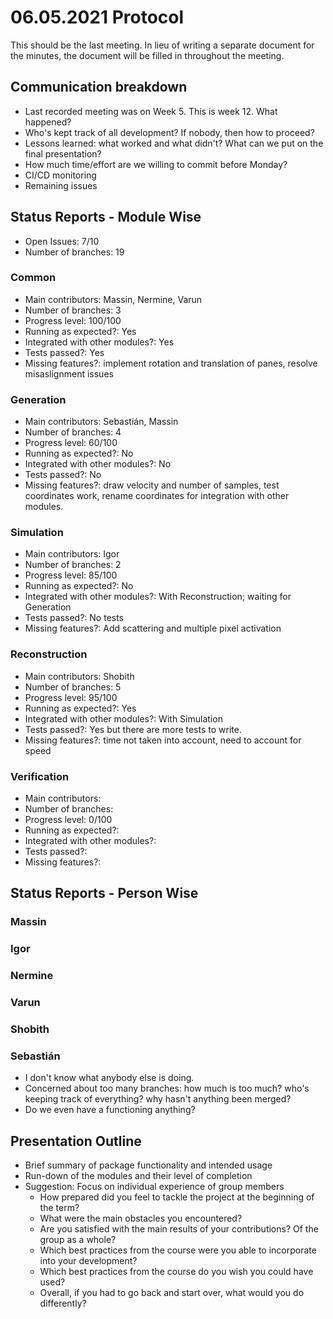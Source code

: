 # 06.05.2021 Protocol

This should be the last meeting. In lieu of writing a separate document for the minutes, the document will be filled in throughout the meeting.

## Communication breakdown
* Last recorded meeting was on Week 5. This is week 12. What happened?
* Who's kept track of all development? If nobody, then how to proceed?
* Lessons learned: what worked and what didn't? What can we put on the final presentation?
* How much time/effort are we willing to commit before Monday?
* CI/CD monitoring
* Remaining issues

## Status Reports - Module Wise

* Open Issues: 7/10
* Number of branches: 19

### Common

* Main contributors: Massin, Nermine, Varun
* Number of branches: 3
* Progress level: 100/100
* Running as expected?: Yes
* Integrated with other modules?: Yes
* Tests passed?: Yes
* Missing features?: implement rotation and translation of panes, resolve misaslignment issues

### Generation

* Main contributors: Sebastián, Massin
* Number of branches: 4
* Progress level: 60/100
* Running as expected?: No
* Integrated with other modules?: No
* Tests passed?: No
* Missing features?: draw velocity and number of samples, test coordinates work, rename coordinates for integration with other modules.

### Simulation

* Main contributors: Igor
* Number of branches: 2
* Progress level: 85/100
* Running as expected?: No
* Integrated with other modules?: With Reconstruction; waiting for Generation
* Tests passed?: No tests
* Missing features?: Add scattering and multiple pixel activation

### Reconstruction

* Main contributors: Shobith
* Number of branches: 5
* Progress level: 95/100
* Running as expected?: Yes
* Integrated with other modules?: With Simulation
* Tests passed?: Yes but there are more tests to write.
* Missing features?: time not taken into account, need to account for speed

### Verification

* Main contributors:
* Number of branches:
* Progress level: 0/100
* Running as expected?:
* Integrated with other modules?:
* Tests passed?:
* Missing features?:


## Status Reports - Person Wise


### Massin

### Igor

### Nermine

### Varun

### Shobith

### Sebastián

* I don't know what anybody else is doing.
* Concerned about too many branches: how much is too much? who's keeping track of everything? why hasn't anything been merged?
* Do we even have a functioning anything?

## Presentation Outline

* Brief summary of package functionality and intended usage
* Run-down of the modules and their level of completion
* Suggestion: Focus on individual experience of group members
    * How prepared did you feel to tackle the project at the beginning of the term?
    * What were the main obstacles you encountered?
    * Are you satisfied with the main results of your contributions? Of the group as a whole?
    * Which best practices from the course were you able to incorporate into your development?
    * Which best practices from the course do you wish you could have used?
    * Overall, if you had to go back and start over, what would you do differently?
